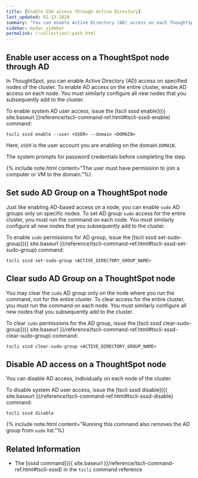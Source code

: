 ```yaml
---
title: [Enable SSH access through Active Directory]
last_updated: 01-13-2020
summary: "You can enable Active Directory (AD) access on each ThoughtSpot node."
sidebar: mydoc_sidebar
permalink: /:collection/:path.html
---
```


## Enable user access on a ThoughtSpot node through AD

In ThoughtSpot, you can enable Active Directory (AD) access on specified nodes of the cluster. To enable AD access on the entire cluster, enable AD access on each node. You must similarly configure all new nodes that you subsequently add to the cluster.

To enable system AD user access, issue the [tscli sssd enable]({{ site.baseurl }}reference/tscli-command-ref.html#tscli-sssd-enable) command:

```
tscli sssd enable --user <USER> --domain <DOMAIN>
```

Here, _`USER`_ is the user account you are enabling on the domain _`DOMAIN`_.

The system prompts for password credentials before completing the step.

{% include note.html content="The user must have permission to join a computer or VM to the domain."%}

## Set sudo AD Group on a ThoughtSpot node

Just like enabling AD-based access on a node, you can enable `sudo` AD groups only on specific nodes. To set AD group `sudo` access for the entire cluster, you must run the command on each node. You must similarly configure all new nodes that you subsequently add to the cluster.

To enable `sudo` permissions for AD group, issue the [tscli sssd set-sudo-group]({{ site.baseurl }}/reference/tscli-command-ref.html#tscli-sssd-set-sudo-group) command:

```
tscli sssd set-sudo-group <ACTIVE_DIRECTORY_GROUP_NAME>
```

## Clear sudo AD Group on a ThoughtSpot node

You may clear the `sudo` AD group only on the node where you run the command, not for the entire cluster. To clear access for the entire cluster, you must run the command on each node. You must similarly configure all new nodes that you subsequently add to the cluster.

To clear `sudo` permissions for the AD group, issue the [tscli sssd clear-sudo-group]({{ site.baseurl }}/reference/tscli-command-ref.html#tscli-sssd-clear-sudo-group) command:

```
tscli sssd clear-sudo-group <ACTIVE_DIRECTORY_GROUP_NAME>
```

## Disable AD access on a ThoughtSpot node

You can disable AD access, individually on each node of the cluster.

To disable system AD user access, issue the [tscli sssd disable]({{ site.baseurl }}/reference/tscli-command-ref.html#tscli-sssd-disable) command:

```
tscli sssd disable
```

{% include note.html content="Running this command also removes the AD group from `sudo` list."%}

## Related Information

* The [sssd command]({{ site.baseurl }}/reference/tscli-command-ref.html#tscli-sssd) in the `tscli` command reference
